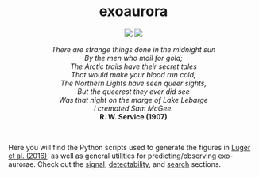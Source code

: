 <h1 align="center">
exoaurora
</h1>
<p align="center">
  <a href="http://arxiv.org/abs/1609.09075"><img src="https://img.shields.io/badge/arXiv-1609.09075-brightgreen.svg?style=flat"/></a>
  <a href="https://raw.githubusercontent.com/rodluger/exoaurora/master/LICENSE?token=AI5FKyB2RgXpN-0OM5HSsxq75IsQGMzXks5X8rHCwA%3D%3D"><img src="https://img.shields.io/badge/license-MIT-brightgreen.svg"/></a>
</p>
<p align="center"><i>
There are strange things done in the midnight sun<br>
By the men who moil for gold; <br>
The Arctic trails have their secret tales <br>
That would make your blood run cold; <br>
The Northern Lights have seen queer sights, <br>
But the queerest they ever did see <br>
Was that night on the marge of Lake Lebarge <br>
I cremated Sam McGee.<br>
</i>
<b>R. W. Service (1907)</b>
</p>

<br>

Here you will find the Python scripts used to generate the figures in [Luger et al. (2016)](tex/exoaurora.pdf), as well as general utilities for predicting/observing exo-aurorae. Check out the [signal](signal/), [detectability](detectability/), and [search](search/) sections.
